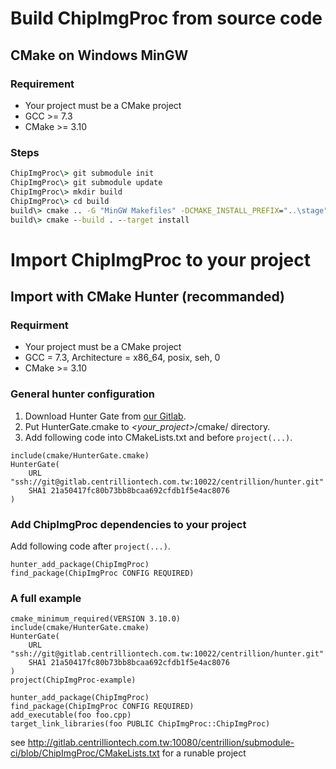 # Build ChipImgProc from source code

## CMake on Windows MinGW

### Requirement
* Your project must be a CMake project
* GCC >= 7.3
* CMake >= 3.10

### Steps

```bat
ChipImgProc\> git submodule init
ChipImgProc\> git submodule update
ChipImgProc\> mkdir build
ChipImgProc\> cd build
build\> cmake .. -G "MinGW Makefiles" -DCMAKE_INSTALL_PREFIX="..\stage" -DINSTALL_DEPS=ON -DCMAKE_BUILD_TYPE="Release"
build\> cmake --build . --target install
```

# Import ChipImgProc to your project

## Import with CMake Hunter (recommanded)

### Requirment
* Your project must be a CMake project
* GCC = 7.3, Architecture = x86_64, posix, seh, 0
* CMake >= 3.10



### General hunter configuration

1. Download Hunter Gate from [our Gitlab](http://gitlab.centrilliontech.com.tw:10080/centrillion/gate/blob/URL-git-commit/cmake/HunterGate.cmake).
2. Put HunterGate.cmake to *\<your_project\>*/cmake/ directory.
3. Add following code into CMakeLists.txt and before ```project(...)```.

```
include(cmake/HunterGate.cmake)
HunterGate(
    URL "ssh://git@gitlab.centrilliontech.com.tw:10022/centrillion/hunter.git"
    SHA1 21a50417fc80b73bb8bcaa692cfdb1f5e4ac8076
)
```

### Add ChipImgProc dependencies to your project

Add following code after ```project(...)```.
```
hunter_add_package(ChipImgProc)
find_package(ChipImgProc CONFIG REQUIRED)
```

### A full example
```
cmake_minimum_required(VERSION 3.10.0)
include(cmake/HunterGate.cmake)
HunterGate(
    URL "ssh://git@gitlab.centrilliontech.com.tw:10022/centrillion/hunter.git"
    SHA1 21a50417fc80b73bb8bcaa692cfdb1f5e4ac8076
)
project(ChipImgProc-example)

hunter_add_package(ChipImgProc)
find_package(ChipImgProc CONFIG REQUIRED)
add_executable(foo foo.cpp)
target_link_libraries(foo PUBLIC ChipImgProc::ChipImgProc)
```
see http://gitlab.centrilliontech.com.tw:10080/centrillion/submodule-ci/blob/ChipImgProc/CMakeLists.txt for a runable project